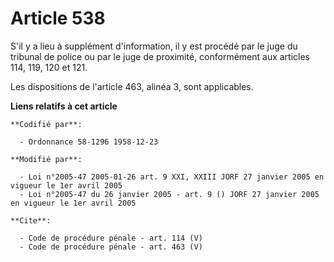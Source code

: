 # Article 538

S'il y a lieu à supplément d'information, il y est procédé par le juge du tribunal de police ou par le juge de proximité,
conformément aux articles 114, 119, 120 et 121. 

Les dispositions de l'article 463, alinéa 3, sont applicables.

**Liens relatifs à cet article**

	**Codifié par**:

	  - Ordonnance 58-1296 1958-12-23

	**Modifié par**:

	  - Loi n°2005-47 2005-01-26 art. 9 XXI, XXIII JORF 27 janvier 2005 en vigueur le 1er avril 2005
	  - Loi n°2005-47 du 26 janvier 2005 - art. 9 () JORF 27 janvier 2005 en vigueur le 1er avril 2005

	**Cite**:

	  - Code de procédure pénale - art. 114 (V)
	  - Code de procédure pénale - art. 463 (V)
